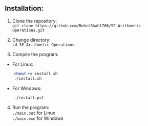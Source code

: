 ## Installation:
1. Clone the repository:  
`git clone https://github.com/RohitShah1706/SE-Arithmetic-Operations.git`

2. Change directory:  
`cd SE-Arithmetic-Operations`

3. Compile the program:
- For Linux: 
```bash
    chmod +x install.sh
    ./install.sh
```
- For Windows:  
```bash
    ./install.ps1
```

4. Run the program:  
`./main.out` for Linux  
`./main.exe` for Windows

